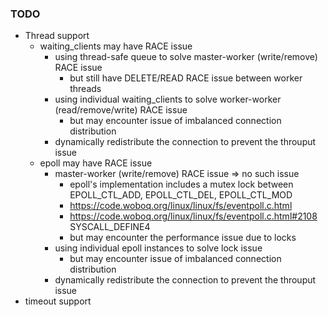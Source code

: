 ### TODO
- Thread support
    - waiting_clients may have RACE issue
        - using thread-safe queue to solve master-worker (write/remove) RACE issue
            - but still have DELETE/READ RACE issue between worker threads
        - using individual waiting_clients to solve worker-worker (read/remove/write) RACE issue
            - but may encounter issue of imbalanced connection distribution
        - dynamically redistribute the connection to prevent the throuput issue
    - epoll may have RACE issue
        - master-worker (write/remove) RACE issue => no such issue
            - epoll's implementation includes a mutex lock between EPOLL_CTL_ADD, EPOLL_CTL_DEL, EPOLL_CTL_MOD
            - https://code.woboq.org/linux/linux/fs/eventpoll.c.html
            - https://code.woboq.org/linux/linux/fs/eventpoll.c.html#2108 SYSCALL_DEFINE4
            - but may encounter the performance issue due to locks
        - using individual epoll instances to solve lock issue
            - but may encounter issue of imbalanced connection distribution
        - dynamically redistribute the connection to prevent the throuput issue
- timeout support
